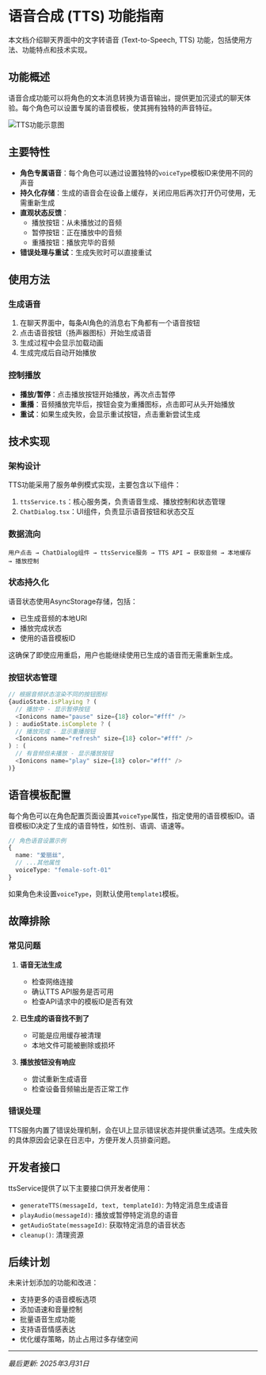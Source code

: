 # 语音合成 (TTS) 功能指南

本文档介绍聊天界面中的文字转语音 (Text-to-Speech, TTS) 功能，包括使用方法、功能特点和技术实现。

## 功能概述

语音合成功能可以将角色的文本消息转换为语音输出，提供更加沉浸式的聊天体验。每个角色可以设置专属的语音模板，使其拥有独特的声音特征。

![TTS功能示意图](../assets/images/docs/tts-demo.png)

## 主要特性

- **角色专属语音**：每个角色可以通过设置独特的`voiceType`模板ID来使用不同的声音
- **持久化存储**：生成的语音会在设备上缓存，关闭应用后再次打开仍可使用，无需重新生成
- **直观状态反馈**：
  - 播放按钮：从未播放过的音频
  - 暂停按钮：正在播放中的音频
  - 重播按钮：播放完毕的音频
- **错误处理与重试**：生成失败时可以直接重试

## 使用方法

### 生成语音

1. 在聊天界面中，每条AI角色的消息右下角都有一个语音按钮
2. 点击语音按钮（扬声器图标）开始生成语音
3. 生成过程中会显示加载动画
4. 生成完成后自动开始播放

### 控制播放

- **播放/暂停**：点击播放按钮开始播放，再次点击暂停
- **重播**：音频播放完毕后，按钮会变为重播图标，点击即可从头开始播放
- **重试**：如果生成失败，会显示重试按钮，点击重新尝试生成

## 技术实现

### 架构设计

TTS功能采用了服务单例模式实现，主要包含以下组件：

1. `ttsService.ts`：核心服务类，负责语音生成、播放控制和状态管理
2. `ChatDialog.tsx`：UI组件，负责显示语音按钮和状态交互

### 数据流向

```
用户点击 → ChatDialog组件 → ttsService服务 → TTS API → 获取音频 → 本地缓存 → 播放控制
```

### 状态持久化

语音状态使用AsyncStorage存储，包括：

- 已生成音频的本地URI
- 播放完成状态
- 使用的语音模板ID

这确保了即使应用重启，用户也能继续使用已生成的语音而无需重新生成。

### 按钮状态管理

```typescript
// 根据音频状态渲染不同的按钮图标
{audioState.isPlaying ? (
  // 播放中 - 显示暂停按钮
  <Ionicons name="pause" size={18} color="#fff" />
) : audioState.isComplete ? (
  // 播放完成 - 显示重播按钮
  <Ionicons name="refresh" size={18} color="#fff" />
) : (
  // 有音频但未播放 - 显示播放按钮
  <Ionicons name="play" size={18} color="#fff" />
)}
```

## 语音模板配置

每个角色可以在角色配置页面设置其`voiceType`属性，指定使用的语音模板ID。语音模板ID决定了生成的语音特性，如性别、语调、语速等。

```typescript
// 角色语音设置示例
{
  name: "爱丽丝",
  // ...其他属性
  voiceType: "female-soft-01"
}
```

如果角色未设置`voiceType`，则默认使用`template1`模板。

## 故障排除

### 常见问题

1. **语音无法生成**
   - 检查网络连接
   - 确认TTS API服务是否可用
   - 检查API请求中的模板ID是否有效

2. **已生成的语音找不到了**
   - 可能是应用缓存被清理
   - 本地文件可能被删除或损坏

3. **播放按钮没有响应**
   - 尝试重新生成语音
   - 检查设备音频输出是否正常工作

### 错误处理

TTS服务内置了错误处理机制，会在UI上显示错误状态并提供重试选项。生成失败的具体原因会记录在日志中，方便开发人员排查问题。

## 开发者接口

ttsService提供了以下主要接口供开发者使用：

- `generateTTS(messageId, text, templateId)`: 为特定消息生成语音
- `playAudio(messageId)`: 播放或暂停特定消息的语音
- `getAudioState(messageId)`: 获取特定消息的语音状态
- `cleanup()`: 清理资源

## 后续计划

未来计划添加的功能和改进：

- 支持更多的语音模板选项
- 添加语速和音量控制
- 批量语音生成功能
- 支持语音情感表达
- 优化缓存策略，防止占用过多存储空间

---

*最后更新: 2025年3月31日*
